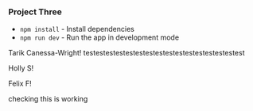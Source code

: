### Project Three

* `npm install` - Install dependencies
* `npm run dev` - Run the app in development mode

Tarik Canessa-Wright!
testestestestestestestestestestestestestestestest

Holly S!

Felix F!

checking this is working
